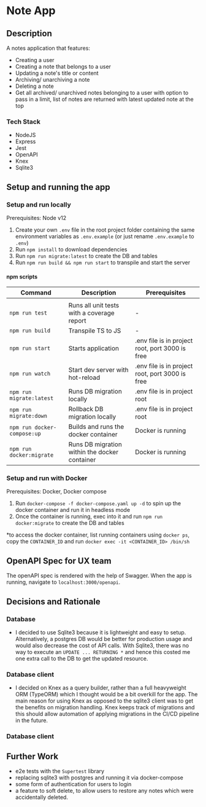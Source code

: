 # Note App

## Description

A notes application that features:

-   Creating a user
-   Creating a note that belongs to a user
-   Updating a note's title or content
-   Archiving/ unarchiving a note
-   Deleting a note
-   Get all archived/ unarchived notes belonging to a user with option to pass in a limit, list of notes are returned with latest updated note at the top

### Tech Stack

-   NodeJS
-   Express
-   Jest
-   OpenAPI
-   Knex
-   Sqlite3

## Setup and running the app

### Setup and run locally

Prerequisites: Node v12

1. Create your own `.env` file in the root project folder containing the same environment variables as `.env.example` (or just rename `.env.example` to `.env`)
2. Run `npm install` to download dependencies
3. Run `npm run migrate:latest` to create the DB and tables
4. Run `npm run build && npm run start` to transpile and start the server

#### npm scripts

| Command                     | Description                                   | Prerequisites                                   |
| --------------------------- | --------------------------------------------- | ----------------------------------------------- |
|                             |                                               |                                                 |
| `npm run test`              | Runs all unit tests with a coverage report    | -                                               |
| `npm run build`             | Transpile TS to JS                            | -                                               |
| `npm run start`             | Starts application                            | .env file is in project root, port 3000 is free |
| `npm run watch`             | Start dev server with hot-reload              | .env file is in project root, port 3000 is free |
| `npm run migrate:latest`    | Runs DB migration locally                     | .env file is in project root                    |
| `npm run migrate:down`      | Rollback DB migration locally                 | .env file is in project root                    |
| `npm run docker-compose:up` | Builds and runs the docker container          | Docker is running                               |
| `npm run docker:migrate`    | Runs DB migration within the docker container | Docker is running                               |

### Setup and run with Docker

Prerequisites: Docker, Docker compose

1. Run `docker-compose -f docker-compose.yaml up -d` to spin up the docker container and run it in headless mode
2. Once the container is running, exec into it and run `npm run docker:migrate` to create the DB and tables

\*to access the docker container, list running containers using `docker ps`, copy the `CONTAINER_ID` and run `docker exec -it <CONTAINER_ID> /bin/sh`

## OpenAPI Spec for UX team

The openAPI spec is rendered with the help of Swagger. When the app is running, navigate to `localhost:3000/openapi`.

## Decisions and Rationale

### Database

-   I decided to use Sqlite3 because it is lightweight and easy to setup. Alternatively, a postgres DB would be better for production usage and would also decrease the cost of API calls. With Sqlite3, there was no way to execute an `UPDATE ... RETURNING *` and hence this costed me one extra call to the DB to get the updated resource.

### Database client

-   I decided on Knex as a query builder, rather than a full heavyweight ORM (TypeORM) which I thought would be a bit overkill for the app. The main reason for using Knex as opposed to the sqlite3 client was to get the benefits on migration handling. Knex keeps track of migrations and this should allow automation of applying migrations in the CI/CD pipeline in the future.

### Database client

## Further Work

-   e2e tests with the `Supertest` library
-   replacing sqlite3 with postgres and running it via docker-compose
-   some form of authentication for users to login
-   a feature to soft delete, to allow users to restore any notes which were accidentally deleted.
